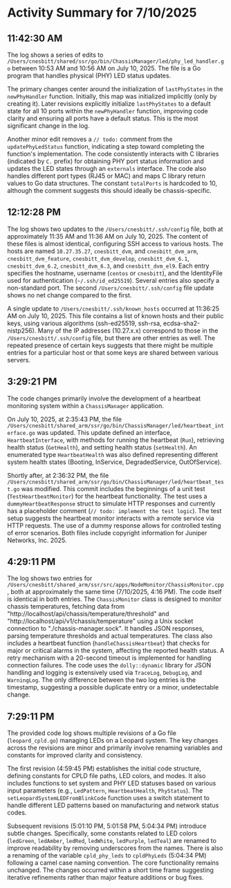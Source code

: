 # Activity Summary for 7/10/2025

## 11:42:30 AM
The log shows a series of edits to `/Users/cnesbitt/shared/ssr/go/bin/ChassisManager/led/phy_led_handler.go` between 10:53 AM and 10:56 AM on July 10, 2025.  The file is a Go program that handles physical (PHY) LED status updates.

The primary changes center around the initialization of `lastPhyStates` in the `newPhyHandler` function.  Initially, this map was initialized implicitly (only by creating it). Later revisions explicitly initialize `lastPhyStates` to a default state for all 10 ports within the `newPhyHandler` function, improving code clarity and ensuring all ports have a default status.  This is the most significant change in the log.

Another minor edit removes a `// todo:` comment from the `updatePhyLedStatus` function, indicating a step toward completing the function's implementation.  The code consistently interacts with C libraries (indicated by `C.` prefix) for obtaining PHY port status information and updates the LED states through an `externals` interface.  The code also handles different port types (RJ45 or MAC) and maps C library return values to Go data structures.  The constant `totalPorts` is hardcoded to 10, although the comment suggests this should ideally be chassis-specific.


## 12:12:28 PM
The log shows two updates to the `/Users/cnesbitt/.ssh/config` file, both at approximately 11:35 AM and 11:36 AM on July 10, 2025.  The content of these files is almost identical, configuring SSH access to various hosts.  The hosts are named `10.27.35.27`, `cnesbitt_dvm`, and `cnesbitt_dvm_arm`, `cnesbitt_dvm_feature`, `cnesbitt_dvm_develop`, `cnesbitt_dvm_6.1`, `cnesbitt_dvm_6.2`, `cnesbitt_dvm_6.3`, and `cnesbitt_dvm_el9`.  Each entry specifies the hostname, username (`centos` or `cnesbitt`), and the IdentityFile used for authentication (`~/.ssh/id_ed25519`).  Several entries also specify a non-standard port.  The second `/Users/cnesbitt/.ssh/config` file update shows no net change compared to the first.

A single update to `/Users/cnesbitt/.ssh/known_hosts` occurred at 11:36:25 AM on July 10, 2025. This file contains a list of known hosts and their public keys, using various algorithms (ssh-ed25519, ssh-rsa, ecdsa-sha2-nistp256).  Many of the IP addresses (10.27.x.x)  correspond to those in the `/Users/cnesbitt/.ssh/config` file, but there are other entries as well.  The repeated presence of certain keys suggests that there might be multiple entries for a particular host or that some keys are shared between various servers.


## 3:29:21 PM
The code changes primarily involve the development of a heartbeat monitoring system within a `ChassisManager` application.

On July 10, 2025, at 2:35:43 PM, the file `/Users/cnesbitt/shared_arm/ssr/go/bin/ChassisManager/led/heartbeat_interface.go` was updated. This update defined an interface, `HeartbeatInterface`, with methods for running the heartbeat (`Run`), retrieving health status (`GetHealth`), and setting health status (`setHealth`).  An enumerated type `HeartbeatHealth` was also defined representing different system health states (Booting, InService, DegradedService, OutOfService).

Shortly after, at 2:36:32 PM, the file `/Users/cnesbitt/shared_arm/ssr/go/bin/ChassisManager/led/heartbeat_test.go` was modified.  This commit includes the beginnings of a unit test (`TestHeartbeatMonitor`) for the heartbeat functionality. The test uses a `dummyHeartbeatResponse` struct to simulate HTTP responses and currently has a placeholder comment (`// todo: implement the test logic`).  The test setup suggests the heartbeat monitor interacts with a remote service via HTTP requests.  The use of a dummy response allows for controlled testing of error scenarios. Both files include copyright information for Juniper Networks, Inc. 2025.


## 4:29:11 PM
The log shows two entries for `/Users/cnesbitt/shared_arm/ssr/src/apps/NodeMonitor/ChassisMonitor.cpp`, both at approximately the same time (7/10/2025, 4:16 PM).  The code itself is identical in both entries. The `ChassisMonitor` class is designed to monitor chassis temperatures, fetching data from  "http://localhost/api/chassis/temperature/threshold" and "http://localhost/api/v1/chassis/temperature" using a Unix socket connection to "./chassis-manager.sock".  It handles JSON responses, parsing temperature thresholds and actual temperatures.  The class also includes a heartbeat function (`handleChassisHeartbeat`) that checks for major or critical alarms in the system, affecting the reported health status.  A retry mechanism with a 20-second timeout is implemented for handling connection failures.  The code uses the `dolly::dynamic` library for JSON handling and logging is extensively used via `TraceLog`, `DebugLog`, and `WarningLog`. The only difference between the two log entries is the timestamp, suggesting a possible duplicate entry or a minor, undetectable change.


## 7:29:11 PM
The provided code log shows multiple revisions of a Go file (`leopard_cpld.go`) managing LEDs on a Leopard system.  The key changes across the revisions are minor and primarily involve renaming variables and constants for improved clarity and consistency.

The first revision (4:59:45 PM) establishes the initial code structure, defining constants for CPLD file paths, LED colors, and modes.  It also includes functions to set system and PHY LED statuses based on various input parameters (e.g., `LedPattern`, `HeartbeatHealth`, `PhyStatus`).  The `setLeopardSystemLEDFromBlinkCode` function uses a switch statement to handle different LED patterns based on manufacturing and network status codes.

Subsequent revisions (5:01:10 PM, 5:01:58 PM, 5:04:34 PM) introduce subtle changes.  Specifically, some constants related to LED colors (`ledGreen`, `ledAmber`, `ledRed`, `ledWhite`, `ledPurple`, `ledTeal`) are renamed to improve readability by removing underscores from the names.  There is also a renaming of the variable `cpld_phy_leds` to `cpldPhyLeds` (5:04:34 PM) following a camel case naming convention.  The core functionality remains unchanged. The changes occurred within a short time frame suggesting iterative refinements rather than major feature additions or bug fixes.
